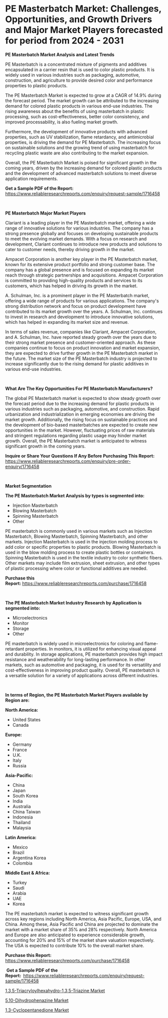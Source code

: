 <p><h1>PE Masterbatch Market: Challenges, Opportunities, and Growth Drivers and Major Market Players forecasted for period from 2024 - 2031</h1></p><p><strong>PE Masterbatch Market Analysis and Latest Trends</strong></p>
<p><p>PE Masterbatch is a concentrated mixture of pigments and additives encapsulated in a carrier resin that is used to color plastic products. It is widely used in various industries such as packaging, automotive, construction, and agriculture to provide desired color and performance properties to plastic products.</p><p>The PE Masterbatch Market is expected to grow at a CAGR of 14.9% during the forecast period. The market growth can be attributed to the increasing demand for colored plastic products in various end-use industries. The rising awareness about the benefits of using masterbatch in plastic processing, such as cost-effectiveness, better color consistency, and improved processability, is also fueling market growth.</p><p>Furthermore, the development of innovative products with advanced properties, such as UV stabilization, flame retardancy, and antimicrobial properties, is driving the demand for PE Masterbatch. The increasing focus on sustainable solutions and the growing trend of using masterbatch for recycling plastic waste are also contributing to the market expansion.</p><p>Overall, the PE Masterbatch Market is poised for significant growth in the coming years, driven by the increasing demand for colored plastic products and the development of advanced masterbatch solutions to meet diverse application requirements.</p></p>
<p><strong>Get a Sample PDF of the Report:&nbsp;</strong> <a href="https://www.reliableresearchreports.com/enquiry/request-sample/1716458">https://www.reliableresearchreports.com/enquiry/request-sample/1716458</a></p>
<p>&nbsp;</p>
<p><strong>PE Masterbatch Major Market Players</strong></p>
<p><p>Clariant is a leading player in the PE Masterbatch market, offering a wide range of innovative solutions for various industries. The company has a strong presence globally and focuses on developing sustainable products to meet the evolving market demands. With a focus on research and development, Clariant continues to introduce new products and solutions to cater to customer needs, thereby driving growth in the market.</p><p>Ampacet Corporation is another key player in the PE Masterbatch market, known for its extensive product portfolio and strong customer base. The company has a global presence and is focused on expanding its market reach through strategic partnerships and acquisitions. Ampacet Corporation is committed to providing high-quality products and services to its customers, which has helped in driving its growth in the market.</p><p>A. Schulman, Inc. is a prominent player in the PE Masterbatch market, offering a wide range of products for various applications. The company's strong distribution network and focus on product development have contributed to its market growth over the years. A. Schulman, Inc. continues to invest in research and development to introduce innovative solutions, which has helped in expanding its market size and revenue.</p><p>In terms of sales revenue, companies like Clariant, Ampacet Corporation, and A. Schulman, Inc. have reported steady growth over the years due to their strong market presence and customer-oriented approach. As these companies continue to focus on product innovation and market expansion, they are expected to drive further growth in the PE Masterbatch market in the future. The market size of the PE Masterbatch industry is projected to increase significantly due to the rising demand for plastic additives in various end-use industries.</p></p>
<p>&nbsp;</p>
<p><strong>What Are The Key Opportunities For PE Masterbatch Manufacturers?</strong></p>
<p><p>The global PE Masterbatch market is expected to show steady growth over the forecast period due to the increasing demand for plastic products in various industries such as packaging, automotive, and construction. Rapid urbanization and industrialization in emerging economies are driving the market growth. Additionally, the rising focus on sustainable practices and the development of bio-based masterbatches are expected to create new opportunities in the market. However, fluctuating prices of raw materials and stringent regulations regarding plastic usage may hinder market growth. Overall, the PE Masterbatch market is anticipated to witness significant growth in the coming years.</p></p>
<p><strong>Inquire or Share Your Questions If Any Before Purchasing This Report:</strong> <a href="https://www.reliableresearchreports.com/enquiry/pre-order-enquiry/1716458">https://www.reliableresearchreports.com/enquiry/pre-order-enquiry/1716458</a></p>
<p>&nbsp;</p>
<p><strong>Market Segmentation</strong></p>
<p><strong>The PE Masterbatch Market Analysis by types is segmented into:</strong></p>
<p><ul><li>Injection Masterbatch</li><li>Blowing Masterbatch</li><li>Spinning Masterbatch</li><li>Other</li></ul></p>
<p><p>PE masterbatch is commonly used in various markets such as Injection Masterbatch, Blowing Masterbatch, Spinning Masterbatch, and other markets. Injection Masterbatch is used in the injection molding process to add color or specific properties to plastic products. Blowing Masterbatch is used in the blow molding process to create plastic bottles or containers. Spinning Masterbatch is used in the textile industry to color synthetic fibers. Other markets may include film extrusion, sheet extrusion, and other types of plastic processing where color or functional additives are needed.</p></p>
<p><strong>Purchase this Report:&nbsp;</strong><a href="https://www.reliableresearchreports.com/purchase/1716458">https://www.reliableresearchreports.com/purchase/1716458</a></p>
<p>&nbsp;</p>
<p><strong>The PE Masterbatch Market Industry Research by Application is segmented into:</strong></p>
<p><ul><li>Microelectronics</li><li>Monitor</li><li>Storage</li><li>Other</li></ul></p>
<p><p>PE masterbatch is widely used in microelectronics for coloring and flame-retardant properties. In monitors, it is utilized for enhancing visual appeal and durability. In storage applications, PE masterbatch provides high impact resistance and weatherability for long-lasting performance. In other markets, such as automotive and packaging, it is used for its versatility and cost-effectiveness in improving product quality. Overall, PE masterbatch is a versatile solution for a variety of applications across different industries.</p></p>
<p>&nbsp;</p>
<p><strong>In terms of Region, the PE Masterbatch Market Players available by Region are:</strong></p>
<p>
    <p> <strong> North America: </strong>
        <ul>
            <li>United States</li>
            <li>Canada</li>
        </ul>
        </p> 
    <p> <strong> Europe: </strong>
        <ul>
            <li>Germany</li>
            <li>France</li>
            <li>U.K.</li>
            <li>Italy</li>
            <li>Russia</li>
        </ul>
        </p> 
    <p> <strong> Asia-Pacific: </strong>
        <ul>
            <li>China</li>
            <li>Japan</li>
            <li>South Korea</li>
            <li>India</li>
            <li>Australia</li>
            <li>China Taiwan</li>
            <li>Indonesia</li>
            <li>Thailand</li>
            <li>Malaysia</li>
        </ul>
        </p> 
    <p> <strong> Latin America: </strong>
        <ul>
            <li>Mexico</li>
            <li>Brazil</li>
            <li>Argentina Korea</li>
            <li>Colombia</li>
        </ul>
        </p> 
    <p> <strong> Middle East & Africa: </strong>
        <ul>
            <li>Turkey</li>
            <li>Saudi</li>
            <li>Arabia</li>
            <li>UAE</li>
            <li>Korea</li>
        </ul>
    </p>
    </p>
<p><p>The PE masterbatch market is expected to witness significant growth across key regions including North America, Asia Pacific, Europe, USA, and China. Among these, Asia Pacific and China are projected to dominate the market with a market share of 35% and 28% respectively. North America and Europe are also anticipated to experience considerable growth, accounting for 20% and 15% of the market share valuation respectively. The USA is expected to contribute 10% to the overall market share.</p></p>
<p><strong>Purchase this Report: </strong><a href="https://www.reliableresearchreports.com/purchase/1716458">https://www.reliableresearchreports.com/purchase/1716458</a></p>
<p>&nbsp;<strong>Get a Sample PDF of the Report:&nbsp;&nbsp;</strong><a href="https://www.reliableresearchreports.com/enquiry/request-sample/1716458">https://www.reliableresearchreports.com/enquiry/request-sample/1716458</a></p>
<p><strong></strong></p>
<p><p><a href="https://view.publitas.com/reportprime-1/13-5-triacryloylhexahydro-13-5-triazine-market-size-share-trends-analysis-report-by-material-by-type-by-end-user-by-region-and-segment-forecasts-2024-2031/">1,3,5-Triacryloylhexahydro-1,3,5-Triazine Market</a></p><p><a href="https://view.publitas.com/reportprime-1/510-dihydrophenazine-market-size-evaluating-its-market-trends-growth-and-projections-2024-2031/">5,10-Dihydrophenazine Market</a></p><p><a href="https://view.publitas.com/reportprime-1/13-cyclopentanedione-market-centers-on-aspects-such-as-market-growth-market-share-market-opportunity-and-projected-forecasts-spanning-from-2024-to-2031/">1,3-Cyclopentanedione Market</a></p></p>
